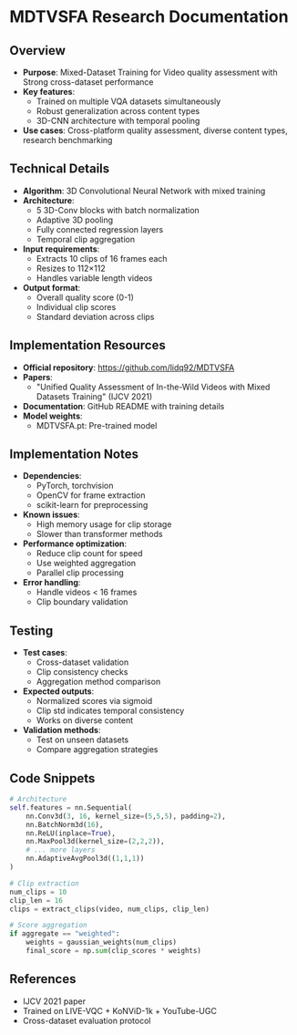 # MDTVSFA Research Documentation

## Overview
- **Purpose**: Mixed-Dataset Training for Video quality assessment with Strong cross-dataset performance
- **Key features**:
  - Trained on multiple VQA datasets simultaneously
  - Robust generalization across content types
  - 3D-CNN architecture with temporal pooling
- **Use cases**: Cross-platform quality assessment, diverse content types, research benchmarking

## Technical Details
- **Algorithm**: 3D Convolutional Neural Network with mixed training
- **Architecture**:
  - 5 3D-Conv blocks with batch normalization
  - Adaptive 3D pooling
  - Fully connected regression layers
  - Temporal clip aggregation
- **Input requirements**:
  - Extracts 10 clips of 16 frames each
  - Resizes to 112×112
  - Handles variable length videos
- **Output format**:
  - Overall quality score (0-1)
  - Individual clip scores
  - Standard deviation across clips

## Implementation Resources
- **Official repository**: https://github.com/lidq92/MDTVSFA
- **Papers**:
  - "Unified Quality Assessment of In-the-Wild Videos with Mixed Datasets Training" (IJCV 2021)
- **Documentation**: GitHub README with training details
- **Model weights**:
  - MDTVSFA.pt: Pre-trained model

## Implementation Notes
- **Dependencies**:
  - PyTorch, torchvision
  - OpenCV for frame extraction
  - scikit-learn for preprocessing
- **Known issues**:
  - High memory usage for clip storage
  - Slower than transformer methods
- **Performance optimization**:
  - Reduce clip count for speed
  - Use weighted aggregation
  - Parallel clip processing
- **Error handling**:
  - Handle videos < 16 frames
  - Clip boundary validation

## Testing
- **Test cases**:
  - Cross-dataset validation
  - Clip consistency checks
  - Aggregation method comparison
- **Expected outputs**:
  - Normalized scores via sigmoid
  - Clip std indicates temporal consistency
  - Works on diverse content
- **Validation methods**:
  - Test on unseen datasets
  - Compare aggregation strategies

## Code Snippets
```python
# Architecture
self.features = nn.Sequential(
    nn.Conv3d(3, 16, kernel_size=(5,5,5), padding=2),
    nn.BatchNorm3d(16),
    nn.ReLU(inplace=True),
    nn.MaxPool3d(kernel_size=(2,2,2)),
    # ... more layers
    nn.AdaptiveAvgPool3d((1,1,1))
)

# Clip extraction
num_clips = 10
clip_len = 16
clips = extract_clips(video, num_clips, clip_len)

# Score aggregation
if aggregate == "weighted":
    weights = gaussian_weights(num_clips)
    final_score = np.sum(clip_scores * weights)
```

## References
- IJCV 2021 paper
- Trained on LIVE-VQC + KoNViD-1k + YouTube-UGC
- Cross-dataset evaluation protocol